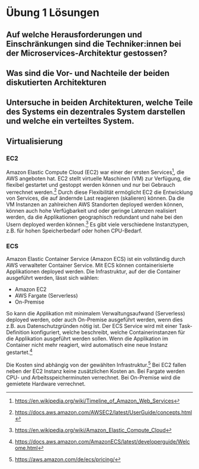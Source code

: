 # Übung 1 Lösungen

## Auf welche Herausforderungen und Einschränkungen sind die Techniker:innen bei der Microservices-Architektur gestossen?

## Was sind die Vor- und Nachteile der beiden diskutierten Architekturen 

## Untersuche in beiden Architekturen, welche Teile des Systems ein dezentrales System darstellen und welche ein verteiltes System.

## Virtualisierung
### EC2
Amazon Elastic Compute Cloud (EC2) war einer der ersten Services[^1], die AWS angeboten hat.
EC2 stellt virtuelle Maschinen (VM) zur Verfügung, die flexibel gestartet und gestoppt werden können und nur bei Gebrauch verrechnet werden.[^2]
Durch diese Flexibilität ermöglicht EC2 die Entwicklung von Services, die auf ändernde Last reagieren (skalieren) können.
Da die VM Instanzen an zahlreichen AWS Standorten deployed werden können, können auch hohe Verfügbarkeit und oder geringe Latenzen realisiert werden, da die Applikationen geographisch redundant und nahe bei den Usern deployed werden können.[^3]
Es gibt viele verschiedene Instanztypen, z.B. für hohen Speicherbedarf oder hohen CPU-Bedarf.

[^1]: https://en.wikipedia.org/wiki/Timeline_of_Amazon_Web_Services
[^2]: https://docs.aws.amazon.com/AWSEC2/latest/UserGuide/concepts.html
[^3]: https://en.wikipedia.org/wiki/Amazon_Elastic_Compute_Cloud
 
### ECS
Amazon Elastic Container Service (Amazon ECS) ist ein vollständig durch AWS verwalteter Container Service.
Mit ECS können containerisierte Applikationen deployed werden.
Die Infrastruktur, auf der die Container ausgeführt werden, lässt sich wählen:
- Amazon EC2
- AWS Fargate (Serverless)
- On-Premise

So kann die Applikation mit minimalem Verwaltungsaufwand (Serverless) deployed werden, oder auch On-Premise ausgeführt werden, wenn dies z.B. aus Datenschutzgründen nötig ist.
Der ECS Service wird mit einer Task-Definition konfiguriert, welche beschreibt, welche Containerinstanzen für die Applikation ausgeführt werden sollen.
Wenn die Applikation im Container nicht mehr reagiert, wird automatisch eine neue Instanz gestartet.[^4]

Die Kosten sind abhängig von der gewählten Infrastruktur.[^5]
Bei EC2 fallen neben der EC2 Instanz keine zusätzlichen Kosten an. 
Bei Fargate werden CPU- und Arbeitsspeicherminuten verrechnet.
Bei On-Premise wird die gemietete Hardware verrechnet.

[^4]: https://docs.aws.amazon.com/AmazonECS/latest/developerguide/Welcome.html
[^5]: https://aws.amazon.com/de/ecs/pricing/